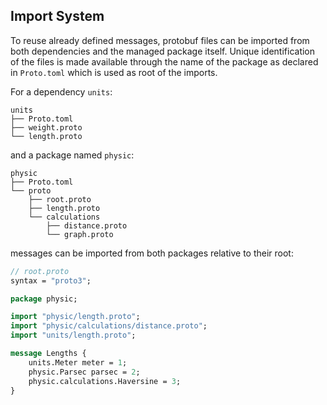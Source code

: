 ## Import System

To reuse already defined messages, protobuf files can be imported from both
dependencies and the managed package itself. Unique identification of the files
is made available through the name of the package as declared in ``Proto.toml``
which is used as root of the imports.

For a dependency ``units``:

```
units
├── Proto.toml
├── weight.proto
└── length.proto
```

and a package named ``physic``:

```
physic
├── Proto.toml
└── proto
    ├── root.proto
    ├── length.proto
    └── calculations
        ├── distance.proto
        └── graph.proto
```

messages can be imported from both packages relative to their root:

```proto
// root.proto
syntax = "proto3";

package physic;

import "physic/length.proto";
import "physic/calculations/distance.proto";
import "units/length.proto";

message Lengths {
    units.Meter meter = 1;
    physic.Parsec parsec = 2;
    physic.calculations.Haversine = 3;
}
```
